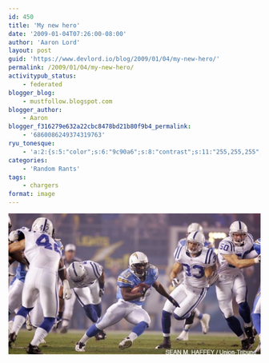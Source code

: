 ```yaml
---
id: 450
title: 'My new hero'
date: '2009-01-04T07:26:00-08:00'
author: 'Aaron Lord'
layout: post
guid: 'https://www.devlord.io/blog/2009/01/04/my-new-hero/'
permalink: /2009/01/04/my-new-hero/
activitypub_status:
    - federated
blogger_blog:
    - mustfollow.blogspot.com
blogger_author:
    - Aaron
blogger_f316279e632a22cbc8478bd21b80f9b4_permalink:
    - '6860086249374319763'
ryu_tonesque:
    - 'a:2:{s:5:"color";s:6:"9c90a6";s:8:"contrast";s:11:"255,255,255";}'
categories:
    - 'Random Rants'
tags:
    - chargers
format: image
---
```


<a href="/wp-content/uploads/2011/10/sproles_teams.jpg"><img src="/wp-content/uploads/2011/10/sproles_teams.jpg?w=300" border="0" alt="" /></a><div class="blogger-post-footer"><img width='1' height='1' src='' alt='' /></div>